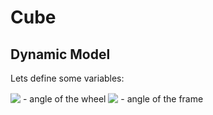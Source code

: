 # Cube

## Dynamic Model

Lets define some variables:

<!-- $\theta_W$ --> <img style="transform: translateY(0.1em); background: white;" src="https://render.githubusercontent.com/render/math?math=%5Ctheta_W"> - angle of the wheel

<!-- $\theta_F$ --> <img style="transform: translateY(0.1em); background: white;" src="https://render.githubusercontent.com/render/math?math=%5Ctheta_F"> - angle of the frame


